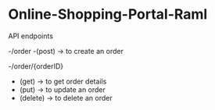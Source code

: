 # Online-Shopping-Portal-Raml

API endpoints

-/order
   -(post) -> to create an order
  
-/order/{orderID} 

  - (get) -> to get order details
  - (put) -> to update an order
  - (delete) -> to delete an order
